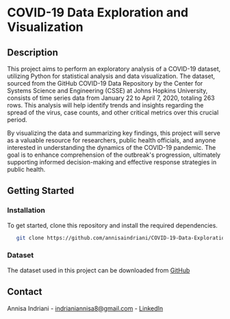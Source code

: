 # COVID-19 Data Exploration and Visualization
## Description
This project aims to perform an exploratory analysis of a COVID-19 dataset, utilizing Python for statistical analysis and data visualization. The dataset, sourced from the GitHub COVID-19 Data Repository by the Center for Systems Science and Engineering (CSSE) at Johns Hopkins University, consists of time series data from January 22 to April 7, 2020, totaling 263 rows. This analysis will help identify trends and insights regarding the spread of the virus, case counts, and other critical metrics over this crucial period.

By visualizing the data and summarizing key findings, this project will serve as a valuable resource for researchers, public health officials, and anyone interested in understanding the dynamics of the COVID-19 pandemic. The goal is to enhance comprehension of the outbreak's progression, ultimately supporting informed decision-making and effective response strategies in public health.

## Getting Started

### Installation
To get started, clone this repository and install the required dependencies.
```bash
   git clone https://github.com/annisaindriani/COVID-19-Data-Exploration-and-Visualization.git
```

### Dataset
The dataset used in this project can be downloaded from [GitHub](https://github.com/CSSEGISandData/COVID-19)

## Contact
Annisa Indriani - indrianiannisa8@gmail.com - [LinkedIn](https://www.linkedin.com/in/annisaindriani)
